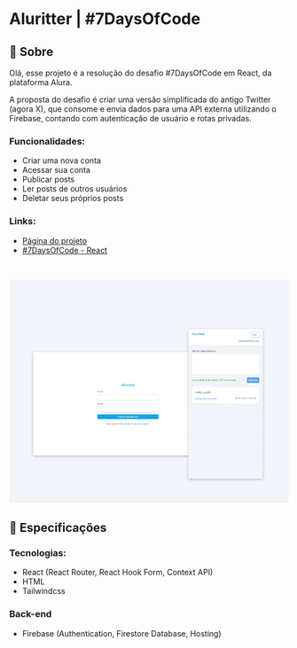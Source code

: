 # Aluritter | #7DaysOfCode

## 📄 Sobre
<p>Olá, esse projeto é a resolução do desafio #7DaysOfCode em React, da plataforma Alura.</p>
<p>A proposta do desafio é criar uma versão simplificada do antigo Twitter (agora X), que consome e envia dados para uma API externa utilizando o Firebase, contando com autenticação de usuário e rotas privadas.</p>

### Funcionalidades:
- Criar uma nova conta
- Acessar sua conta
- Publicar posts
- Ler posts de outros usuários
- Deletar seus próprios posts

### Links:
- <a href="https://aluritter-a34b9.web.app/" target="_blank">Página do projeto</a>
- <a href="https://7daysofcode.io/matricula/react-twitter" target="_blank">#7DaysOfCode - React</a>

</br>

![Design do projeto](https://raw.githubusercontent.com/biancassantos/7-days-of-code-react/refs/heads/main/public/aluritter-preview.png)

## 🔎 Especificações
### Tecnologias:
- React (React Router, React Hook Form, Context API)
- HTML
- Tailwindcss

### Back-end
- Firebase (Authentication, Firestore Database, Hosting)

</br>
